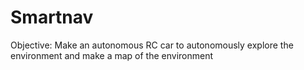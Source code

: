 # Smartnav
Objective: Make an autonomous RC car to autonomously explore the environment and make a map of the environment
